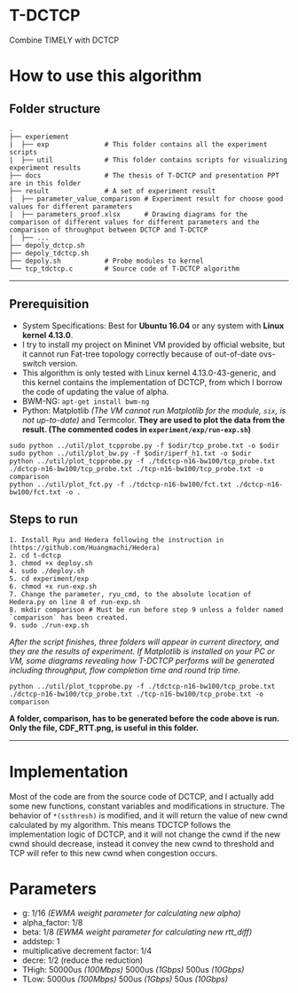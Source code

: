 # T-DCTCP
Combine TIMELY with DCTCP
# How to use this algorithm
## Folder structure
    .
    ├── experiement
    |  ├── exp              # This folder contains all the experiment scripts
    |  ├── util             # This folder contains scripts for visualizing experiment results
    ├── docs                # The thesis of T-DCTCP and presentation PPT are in this folder
    ├── result              # A set of experiment result
    |  ├── parameter_value_comparison # Experiment result for choose good values for different parameters
    |  ├── parameters_proof.xlsx      # Drawing diagrams for the comparison of different values for different parameters and the comparison of throughput between DCTCP and T-DCTCP
    |  ├── ...
    ├── depoly_dctcp.sh
    ├── depoly_tdctcp.sh
    ├── depoly.sh           # Probe modules to kernel
    └── tcp_tdctcp.c        # Source code of T-DCTCP algorithm
---
## Prerequisition
+ System Specifications: Best for **Ubuntu 16.04** or any system with **Linux kernel 4.13.0**.
+ I try to install my project on Mininet VM provided by official website, but it cannot run Fat-tree topology correctly because of out-of-date ovs-switch version.
+ This algorithm is only tested with Linux kernel 4.13.0-43-generic, and this kernel contains the implementation of DCTCP, from which I borrow the code of updating the value of alpha.
+ BWM-NG: `apt-get install bwm-ng`
+ Python: Matplotlib *(The VM cannot run Matplotlib for the module, `six`,  is not up-to-date)* and Termcolor. **They are used to plot the data from the result. (The commented codes in `experiment/exp/run-exp.sh`)**
``` shell
sudo python ../util/plot_tcpprobe.py -f $odir/tcp_probe.txt -o $odir
sudo python ../util/plot_bw.py -f $odir/iperf_h1.txt -o $odir
python ../util/plot_tcpprobe.py -f ./tdctcp-n16-bw100/tcp_probe.txt ./dctcp-n16-bw100/tcp_probe.txt ./tcp-n16-bw100/tcp_probe.txt -o comparison
python ../util/plot_fct.py -f ./tdctcp-n16-bw100/fct.txt ./dctcp-n16-bw100/fct.txt -o .
```

## Steps to run
```
1. Install Ryu and Hedera following the instruction in (https://github.com/Huangmachi/Hedera)
2. cd t-dctcp
3. chmod +x deploy.sh
4. sudo ./deploy.sh
5. cd experiment/exp
6. chmod +x run-exp.sh
7. Change the parameter, ryu_cmd, to the absolute location of Hedera.py on line 8 of run-exp.sh
8. mkdir comparison # Must be run before step 9 unless a folder named `comparison` has been created.
9. sudo ./run-exp.sh
```
*After the script finishes, three folders will appear in current directory, and they are the results of experiment. If Matplotlib is installed on your PC or VM, some diagrams revealing how T-DCTCP performs will be generated including throughput, flow completion time and round trip time.*
```shell
python ../util/plot_tcpprobe.py -f ./tdctcp-n16-bw100/tcp_probe.txt ./dctcp-n16-bw100/tcp_probe.txt ./tcp-n16-bw100/tcp_probe.txt -o comparison
```
**A folder, comparison, has to be generated before the code above is run. Only the file, CDF_RTT.png, is useful in this folder.**

---
# Implementation
Most of the code are from the source code of DCTCP, and I actually add some new functions, constant variables and modifications in structure. The behavior of `*(ssthresh)` is modified, and it will return the value of new cwnd calculated by my algorithm. This means TDCTCP follows the implementation logic of DCTCP, and it will not change the cwnd if the new cwnd should decrease, instead it convey the new cwnd to threshold and TCP will refer to this new cwnd when congestion occurs.

# Parameters
+ g: 1/16 *(EWMA weight parameter for calculating new alpha)*
+ alpha_factor: 1/8
+ beta: 1/8 *(EWMA weight parameter for calculating new rtt_diff)*
+ addstep: 1
+ multiplicative decrement factor: 1/4
+ decre: 1/2 (reduce the reduction)
+ THigh: 50000us *(100Mbps)* 5000us *(1Gbps)* 500us *(10Gbps)*
+ TLow: 5000us *(100Mbps)* 500us *(1Gbps)* 50us *(10Gbps)*